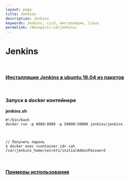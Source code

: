 ```yaml
---
layout: page
title: Jenkins
description: Jenkins
keywords: Jenkins, cicd, инсталляция, linux
permalink: /devops/ci-cd/jenkins/
---
```


# Jenkins

<br/>

### [Инсталляция Jenkins в ubuntu 18.04 из пакетов](//javadev.org/devtools/cicd/jenkins/setup/ubuntu/20.04/)

<br/>

### Запуск в docker контейнере

**jenkins.sh**

```
#!/bin/bash
docker run -p 8080:8080 -p 50000:50000 jenkins/jenkins
```

<br/>

    // Получить пароль
    $ docker exec <container_id> cat /var/jenkins_home/secrets/initialAdminPassword

<br/>

### [Примеры использования](https://github.com/webmakaka/Learn-DevOps-CI-CD-with-Jenkins-using-Pipelines-and-Docker)
